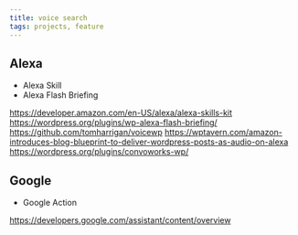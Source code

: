 ```yaml
---
title: voice search
tags: projects, feature
---
```


## Alexa
- Alexa Skill
- Alexa Flash Briefing

https://developer.amazon.com/en-US/alexa/alexa-skills-kit
https://wordpress.org/plugins/wp-alexa-flash-briefing/
https://github.com/tomharrigan/voicewp
https://wptavern.com/amazon-introduces-blog-blueprint-to-deliver-wordpress-posts-as-audio-on-alexa
https://wordpress.org/plugins/convoworks-wp/

## Google
- Google Action

https://developers.google.com/assistant/content/overview
